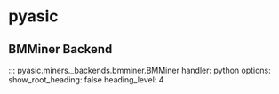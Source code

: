 # pyasic
## BMMiner Backend

::: pyasic.miners._backends.bmminer.BMMiner
    handler: python
    options:
        show_root_heading: false
        heading_level: 4
